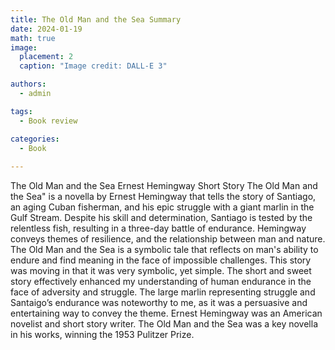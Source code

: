 ```yaml
---
title: The Old Man and the Sea Summary
date: 2024-01-19
math: true
image:
  placement: 2
  caption: "Image credit: DALL-E 3"

authors:
  - admin

tags:
  - Book review

categories:
  - Book
  
---
```


The Old Man and the Sea
Ernest Hemingway
Short Story
The Old Man and the Sea" is a novella by Ernest Hemingway that tells the story of Santiago, an aging Cuban fisherman, and his epic struggle with a giant marlin in the Gulf Stream. Despite his skill and determination, Santiago is tested by the relentless fish, resulting in a three-day battle of endurance. Hemingway conveys themes of resilience, and the relationship between man and nature. The Old Man and the Sea is a symbolic tale that reflects on man's ability to endure and find meaning in the face of impossible challenges.
This story was moving in that it was very symbolic, yet simple. The short and sweet story effectively enhanced my understanding of human endurance in the face of adversity and struggle. The large marlin representing struggle and Santaigo’s endurance was noteworthy to me, as it was a persuasive and entertaining way to convey the theme.
Ernest Hemingway was an American novelist and short story writer. The Old Man and the Sea was a key novella in his works, winning the 1953 Pulitzer Prize.
